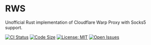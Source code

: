 # RWS
Unofficial Rust implementation of Cloudflare Warp Proxy with Socks5 support.

[![CI Status](https://github.com/AUTOM77/RWS/workflows/ci/badge.svg)](https://github.com/AUTOM77/RWS/actions?query=workflow:ci)
[![Code Size](https://img.shields.io/github/languages/code-size/AUTOM77/RWS)](https://github.com/AUTOM77/RWS)
[![License: MIT](https://img.shields.io/badge/License-MIT-blue.svg)](https://opensource.org/licenses/MIT)
[![Open Issues](https://img.shields.io/github/issues/AUTOM77/RWS)](https://github.com/AUTOM77/RWS/issues)
